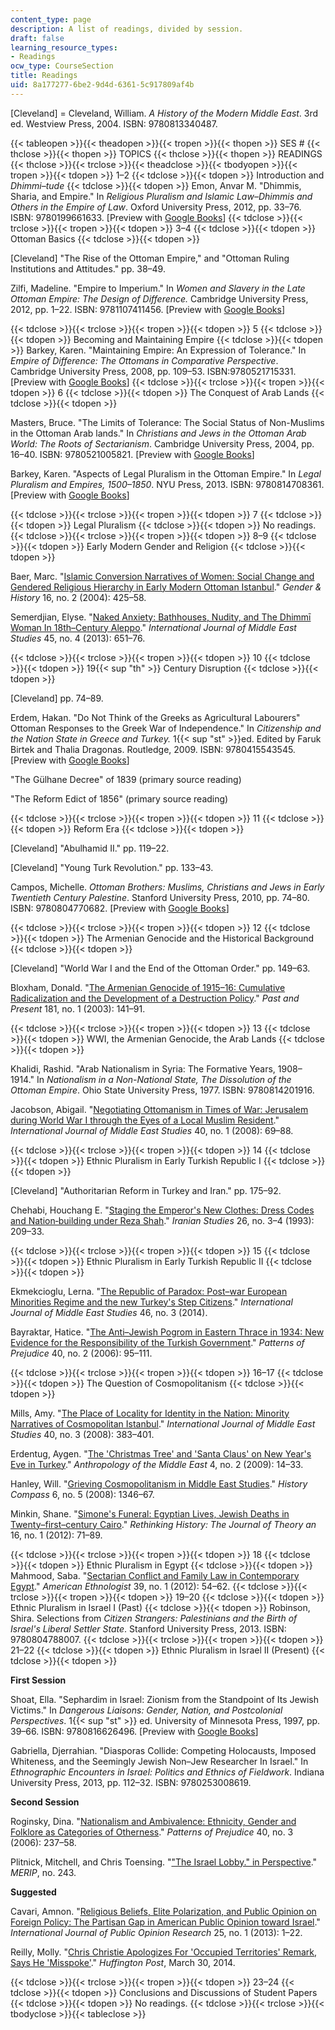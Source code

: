 ```yaml
---
content_type: page
description: A list of readings, divided by session.
draft: false
learning_resource_types:
- Readings
ocw_type: CourseSection
title: Readings
uid: 8a177277-6be2-9d4d-6361-5c917809af4b
---
```

\[Cleveland\] = Cleveland, William. *A History of the Modern Middle East*. 3rd ed. Westview Press, 2004. ISBN: 9780813340487.

{{< tableopen >}}{{< theadopen >}}{{< tropen >}}{{< thopen >}}
SES #
{{< thclose >}}{{< thopen >}}
TOPICS
{{< thclose >}}{{< thopen >}}
READINGS
{{< thclose >}}{{< trclose >}}{{< theadclose >}}{{< tbodyopen >}}{{< tropen >}}{{< tdopen >}}
1–2
{{< tdclose >}}{{< tdopen >}}
Introduction and *Dhimmi–tude*
{{< tdclose >}}{{< tdopen >}}
Emon, Anvar M. "Dhimmis, Sharia, and Empire." In *Religious Pluralism and Islamic Law–Dhimmis and Others in the Empire of Law*. Oxford University Press, 2012, pp. 33–76. ISBN: 9780199661633. \[Preview with [Google Books](http://books.google.com/books?id=wFbWEPGx7SkC&pg=PA33=onepage)\]
{{< tdclose >}}{{< trclose >}}{{< tropen >}}{{< tdopen >}}
3–4
{{< tdclose >}}{{< tdopen >}}
Ottoman Basics
{{< tdclose >}}{{< tdopen >}}

\[Cleveland\] "The Rise of the Ottoman Empire," and "Ottoman Ruling Institutions and Attitudes." pp. 38–49.

Zilfi, Madeline. "Empire to Imperium." In *Women and Slavery in the Late Ottoman Empire: The Design of Difference.* Cambridge University Press, 2012, pp. 1–22. ISBN: 9781107411456. \[Preview with [Google Books](http://books.google.com/books?id=oo_AetRkC9UC&pg=PA1=onepage)\]

{{< tdclose >}}{{< trclose >}}{{< tropen >}}{{< tdopen >}}
5
{{< tdclose >}}{{< tdopen >}}
Becoming and Maintaining Empire
{{< tdclose >}}{{< tdopen >}}
Barkey, Karen. "Maintaining Empire: An Expression of Tolerance." In *Empire of Difference: The Ottomans in Comparative Perspective*. Cambridge University Press, 2008, pp. 109–53. ISBN:9780521715331. \[Preview with [Google Books](http://books.google.com/books?id=4Di3Zxls4X8C&pg=PA101=onepage)\]
{{< tdclose >}}{{< trclose >}}{{< tropen >}}{{< tdopen >}}
6
{{< tdclose >}}{{< tdopen >}}
The Conquest of Arab Lands
{{< tdclose >}}{{< tdopen >}}

Masters, Bruce. "The Limits of Tolerance: The Social Status of Non-Muslims in the Ottoman Arab lands." In *Christians and Jews in the Ottoman Arab World: The Roots of Sectarianism*. Cambridge University Press, 2004, pp. 16–40. ISBN: 9780521005821. \[Preview with [Google Books](http://books.google.com/books?id=8DkV4_ExCHYC&pg=PAfrontcover)\]

Barkey, Karen. "Aspects of Legal Pluralism in the Ottoman Empire." In *Legal Pluralism and Empires, 1500–1850*. NYU Press, 2013. ISBN: 9780814708361. \[Preview with [Google Books](http://books.google.com/books?id=D4uKgK5IQB0C&pg=PA85=onepage)\]

{{< tdclose >}}{{< trclose >}}{{< tropen >}}{{< tdopen >}}
7
{{< tdclose >}}{{< tdopen >}}
Legal Pluralism
{{< tdclose >}}{{< tdopen >}}
No readings.
{{< tdclose >}}{{< trclose >}}{{< tropen >}}{{< tdopen >}}
8–9
{{< tdclose >}}{{< tdopen >}}
Early Modern Gender and Religion
{{< tdclose >}}{{< tdopen >}}

Baer, Marc. "[Islamic Conversion Narratives of Women: Social Change and Gendered Religious Hierarchy in Early Modern Ottoman Istanbul](http://dx.doi.org/10.1111/j.0953-5233.2004.00347.x)." *Gender & History* 16, no. 2 (2004): 425–58.

Semerdjian, Elyse. "[Naked Anxiety: Bathhouses, Nudity, and The Dhimmī Woman In 18th–Century Aleppo](http://dx.doi.org/10.1017/S0020743813000846)." *International Journal of Middle East Studies* 45, no. 4 (2013): 651–76.

{{< tdclose >}}{{< trclose >}}{{< tropen >}}{{< tdopen >}}
10
{{< tdclose >}}{{< tdopen >}}
19{{< sup "th" >}} Century Disruption
{{< tdclose >}}{{< tdopen >}}

\[Cleveland\] pp. 74–89.

Erdem, Hakan. "Do Not Think of the Greeks as Agricultural Labourers" Ottoman Responses to the Greek War of Independence." In *Citizenship and the Nation State in Greece and Turkey.* 1{{< sup "st" >}}ed. Edited by Faruk Birtek and Thalia Dragonas. Routledge, 2009. ISBN: 9780415543545. \[Preview with [Google Books](http://books.google.com/books?id=dkWNheuzTz0C&pg=PA67=onepage)\]

"The Gülhane Decree" of 1839 (primary source reading)

"The Reform Edict of 1856" (primary source reading)

{{< tdclose >}}{{< trclose >}}{{< tropen >}}{{< tdopen >}}
11
{{< tdclose >}}{{< tdopen >}}
Reform Era
{{< tdclose >}}{{< tdopen >}}

\[Cleveland\] "Abulhamid II." pp. 119–22.

\[Cleveland\] "Young Turk Revolution." pp. 133–43.

Campos, Michelle. *Ottoman Brothers: Muslims, Christians and Jews in Early Twentieth Century Palestine*. Stanford University Press, 2010, pp. 74–80. ISBN: 9780804770682. \[Preview with [Google Books](http://books.google.com/books?id=QU5P1GO7O2AC&pg=PAfrontcover)\]

{{< tdclose >}}{{< trclose >}}{{< tropen >}}{{< tdopen >}}
12
{{< tdclose >}}{{< tdopen >}}
The Armenian Genocide and the Historical Background
{{< tdclose >}}{{< tdopen >}}

\[Cleveland\] "World War I and the End of the Ottoman Order." pp. 149–63.

Bloxham, Donald. "[The Armenian Genocide of 1915–16: Cumulative Radicalization and the Development of a Destruction Policy](http://www.jstor.org/stable/3600788)." *Past and Present* 181, no. 1 (2003): 141–91.

{{< tdclose >}}{{< trclose >}}{{< tropen >}}{{< tdopen >}}
13
{{< tdclose >}}{{< tdopen >}}
WWI, the Armenian Genocide, the Arab Lands
{{< tdclose >}}{{< tdopen >}}

Khalidi, Rashid. "Arab Nationalism in Syria: The Formative Years, 1908–1914." In *Nationalism in a Non-National State, The Dissolution of the Ottoman Empire*. Ohio State University Press, 1977. ISBN: 9780814201916.

Jacobson, Abigail. "[Negotiating Ottomanism in Times of War: Jerusalem during World War I through the Eyes of a Local Muslim Resident](http://dx.doi.org/10.1017/S0020743807080099)." *International Journal of Middle East Studies* 40, no. 1 (2008): 69–88.

{{< tdclose >}}{{< trclose >}}{{< tropen >}}{{< tdopen >}}
14
{{< tdclose >}}{{< tdopen >}}
Ethnic Pluralism in Early Turkish Republic I
{{< tdclose >}}{{< tdopen >}}

\[Cleveland\] "Authoritarian Reform in Turkey and Iran." pp. 175–92.

Chehabi, Houchang E. "[Staging the Emperor's New Clothes: Dress Codes and Nation‐building under Reza Shah](http://dx.doi.org/10.1080/00210869308701800)." *Iranian Studies* 26, no. 3–4 (1993): 209–33.

{{< tdclose >}}{{< trclose >}}{{< tropen >}}{{< tdopen >}}
15
{{< tdclose >}}{{< tdopen >}}
Ethnic Pluralism in Early Turkish Republic II
{{< tdclose >}}{{< tdopen >}}

Ekmekcioglu, Lerna. "[The Republic of Paradox: Post–war European Minorities Regime and the new Turkey's Step Citizens](http://journals.cambridge.org/action/displayAbstract?fromPage=online&aid=9375632&fileId=S0020743814001007)." *International Journal of Middle East Studies* 46, no. 3 (2014).

Bayraktar, Hatice. "[The Anti–Jewish Pogrom in Eastern Thrace in 1934: New Evidence for the Responsibility of the Turkish Government](http://dx.doi.org/10.1080/00313220600634238)." *Patterns of Prejudice* 40, no. 2 (2006): 95–111.

{{< tdclose >}}{{< trclose >}}{{< tropen >}}{{< tdopen >}}
16–17
{{< tdclose >}}{{< tdopen >}}
The Question of Cosmopolitanism
{{< tdclose >}}{{< tdopen >}}

Mills, Amy. "[The Place of Locality for Identity in the Nation: Minority Narratives of Cosmopolitan Istanbul](http://dx.doi.org/10.1017/S0020743808080987)." *International Journal of Middle East Studies* 40, no. 3 (2008): 383–401.

Erdentug, Aygen. "[The 'Christmas Tree' and 'Santa Claus' on New Year's Eve in Turkey](https://www.berghahnjournals.com/view/journals/ame/4/2/ame040203.xml)." *Anthropology of the Middle East* 4, no. 2 (2009): 14–33.

Hanley, Will. "[Grieving Cosmopolitanism in Middle East Studies](http://dx.doi.org/10.1111/j.1478-0542.2008.00545.x)." *History Compass* 6, no. 5 (2008): 1346–67.

Minkin, Shane. "[Simone's Funeral: Egyptian Lives, Jewish Deaths in Twenty–first–century Cairo](http://dx.doi.org/10.1080/13642529.2012.648442)." *Rethinking History: The Journal of Theory an* 16, no. 1 (2012): 71–89.

{{< tdclose >}}{{< trclose >}}{{< tropen >}}{{< tdopen >}}
18
{{< tdclose >}}{{< tdopen >}}
Ethnic Pluralism in Egypt
{{< tdclose >}}{{< tdopen >}}
Mahmood, Saba. "[Sectarian Conflict and Family Law in Contemporary Egypt](http://dx.doi.org/10.1111/j.1548-1425.2011.01347.x)." *American Ethnologist* 39, no. 1 (2012): 54–62.
{{< tdclose >}}{{< trclose >}}{{< tropen >}}{{< tdopen >}}
19–20
{{< tdclose >}}{{< tdopen >}}
Ethnic Pluralism in Israel I (Past)
{{< tdclose >}}{{< tdopen >}}
Robinson, Shira. Selections from *Citizen Strangers: Palestinians and the Birth of Israel's Liberal Settler State*. Stanford University Press, 2013. ISBN: 9780804788007.
{{< tdclose >}}{{< trclose >}}{{< tropen >}}{{< tdopen >}}
21–22
{{< tdclose >}}{{< tdopen >}}
Ethnic Pluralism in Israel II (Present)
{{< tdclose >}}{{< tdopen >}}

**First Session**

Shoat, Ella. "Sephardim in Israel: Zionism from the Standpoint of Its Jewish Victims." In *Dangerous Liaisons: Gender, Nation, and Postcolonial Perspectives*. 1{{< sup "st" >}} ed. University of Minnesota Press, 1997, pp. 39–66. ISBN: 9780816626496. \[Preview with [Google Books](http://books.google.com/books?id=0R3P9yRtpeEC&pg=PA39=onepage)\]

Gabriella, Djerrahian. "Diasporas Collide: Competing Holocausts, Imposed Whiteness, and the Seemingly Jewish Non–Jew Researcher In Israel." In *Ethnographic Encounters in Israel: Politics and Ethnics of Fieldwork*. Indiana University Press, 2013, pp. 112–32. ISBN: 9780253008619.

**Second Session**

Roginsky, Dina. "[Nationalism and Ambivalence: Ethnicity, Gender and Folklore as Categories of Otherness](http://dx.doi.org./10.1080/00313220600769505)." *Patterns of Prejudice* 40, no. 3 (2006): 237–58.

Plitnick, Mitchell, and Chris Toensing. "["The Israel Lobby." in Perspective](http://www.merip.org/mer/mer243/israel-lobby-perspective)." *MERIP*, no. 243.

**Suggested**

Cavari, Amnon. "[Religious Beliefs, Elite Polarization, and Public Opinion on Foreign Policy: The Partisan Gap in American Public Opinion toward Israel](http://ijpor.oxfordjournals.org/content/early/2012/01/27/ijpor.edr053)." *International Journal of Public Opinion Research* 25, no. 1 (2013): 1–22.

Reilly, Molly. "[Chris Christie Apologizes For 'Occupied Territories' Remark, Says He 'Misspoke'](http://www.huffingtonpost.com/2014/03/30/chris-christie-apologizes_n_5058758.html)." *Huffington Post*, March 30, 2014. 

{{< tdclose >}}{{< trclose >}}{{< tropen >}}{{< tdopen >}}
23–24
{{< tdclose >}}{{< tdopen >}}
Conclusions and Discussions of Student Papers
{{< tdclose >}}{{< tdopen >}}
No readings.
{{< tdclose >}}{{< trclose >}}{{< tbodyclose >}}{{< tableclose >}}